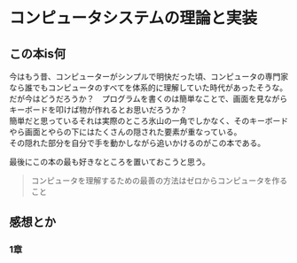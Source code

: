 # コンピュータシステムの理論と実装

## この本is何

今はもう昔、コンピューターがシンプルで明快だった頃、コンピュータの専門家なら誰でもコンピュータのすべてを体系的に理解していた時代があったそうな。  
だが今はどうだろうか？　プログラムを書くのは簡単なことで、画面を見ながらキーボードを叩けば物が作れるとお思いだろうか？  
簡単だと思っているそれは実際のところ氷山の一角でしかなく、そのキーボードやら画面とやらの下にはたくさんの隠された要素が重なっている。  
その隠れた部分を自分で手を動かしながら追いかけるのがこの本である。  

最後にこの本の最も好きなところを置いておこうと思う。
> コンピュータを理解するための最善の方法はゼロからコンピュータを作ること

## 感想とか

### 1章
